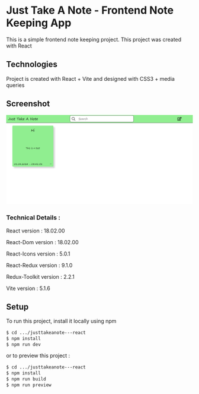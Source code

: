 # Just Take A Note - Frontend Note Keeping App


This is a simple frontend note keeping project. This project was created with React



## Technologies

Project is created with React + Vite and designed with CSS3 + media queries


## Screenshot

![App Screenshot](./screenshot.png)



### Technical Details : 

React version : 18.02.00

React-Dom version : 18.02.00

React-Icons version : 5.0.1

React-Redux version : 9.1.0

Redux-Toolkit version : 2.2.1

Vite version : 5.1.6






## Setup

To run this project, install it locally using npm

```
$ cd .../justtakeanote---react
$ npm install
$ npm run dev

```



or to preview this project :

```
$ cd .../justtakeanote---react
$ npm install
$ npm run build
$ npm run preview

```
